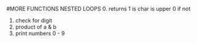 #MORE FUNCTIONS NESTED LOOPS
0. returns 1 is char is upper 0 if not
1. check for digit
2. product of a & b
3. print numbers 0 - 9
